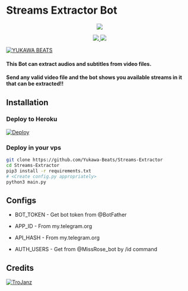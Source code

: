 # Streams Extractor Bot

<p align="center">
  <a href="https://www.python.org">
    <img src="http://ForTheBadge.com/images/badges/made-with-python.svg">

  </a>
</p>
<p align="center">
  <a href="https://github.com/Yukawa-Beats/Streams-Extractor/stargazers">
    <img src="https://img.shields.io/github/stars/Yukawa-Beats/Streams-Extractor?style=social">

  </a>
  
  <a href="https://github.com/Yukawa-Beats/Streams-Extractor/fork">
    <img src="https://img.shields.io/github/forks/Yukawa-Beats/Streams-Extractor?label=Fork&style=social">

  </a>  
</p>

[![YUKAWA BEATS](https://img.shields.io/badge/YUKAWABEATS-Channel-orange?style=for-the-badge&logo=telegram)](https://telegram.dog/ybdemochannel)


#### This Bot can extract audios and subtitles from video files.
#### Send any valid video file and the bot shows you available streams in it that can be extracted!!


## Installation

### Deploy to Heroku
[![Deploy](https://www.herokucdn.com/deploy/button.svg)](https://heroku.com/deploy?template=https://github.com/Yukawa-Beats/Streams-Extractor)

### Deploy in your vps
```sh
git clone https://github.com/Yukawa-Beats/Streams-Extractor
cd Streams-Extractor
pip3 install -r requirements.txt
# <Create config.py appropriately>
python3 main.py
```

## Configs

* BOT_TOKEN  - Get bot token from @BotFather

* APP_ID        - From my.telegram.org 

* API_HASH      - From my.telegram.org 

* AUTH_USERS    - Get from @MissRose_bot by /id command

## Credits

[![TroJanz](https://img.shields.io/badge/Pyrogram%20-%23F37626.svg?&style=for-the-badge&logo=telegram&logoColor=white)](https://github.com/pyrogram/pyrogram)


